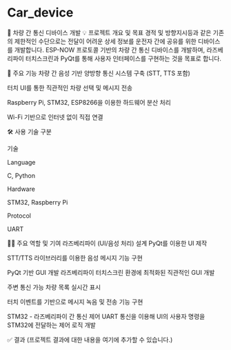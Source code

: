 # Car_device
🚗 차량 간 통신 디바이스 개발
💡 프로젝트 개요 및 목표
경적 및 방향지시등과 같은 기존의 제한적인 수단으로는 전달이 어려운 상세 정보를 운전자 간에 공유를 위한 디바이스를 개발합니다. ESP-NOW 프로토콜 기반의 차량 간 통신 디바이스를 개발하며, 라즈베리파이 터치스크린과 PyQt를 통해 사용자 인터페이스를 구현하는 것을 목표로 합니다.

📢 주요 기능
차량 간 음성 기반 양방향 통신 시스템 구축 (STT, TTS 포함)

터치 UI를 통한 직관적인 차량 선택 및 메시지 전송

Raspberry Pi, STM32, ESP8266을 이용한 하드웨어 분산 처리

Wi-Fi 기반으로 인터넷 없이 직접 연결

🛠️ 사용 기술
구분

기술

Language

C, Python

Hardware

STM32, Raspberry Pi

Protocol

UART

👨‍💻 주요 역할 및 기여
라즈베리파이 (UI/음성 처리) 설계
PyQt를 이용한 UI 제작

STT/TTS 라이브러리를 이용한 음성 메시지 기능 구현

PyQt 기반 GUI 개발
라즈베리파이 터치스크린 환경에 최적화된 직관적인 GUI 개발

주변 통신 가능 차량 목록 실시간 표시

터치 이벤트를 기반으로 메시지 녹음 및 전송 기능 구현

STM32 - 라즈베리파이 간 통신 제어
UART 통신을 이용해 UI의 사용자 명령을 STM32에 전달하는 제어 로직 개발

✅ 결과
(프로젝트 결과에 대한 내용을 여기에 추가할 수 있습니다.)
